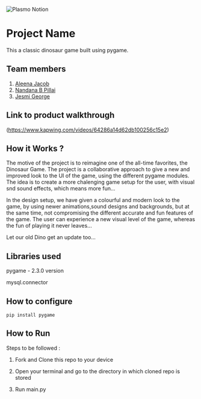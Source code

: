 ![Plasmo Notion](https://user-images.githubusercontent.com/64391274/219694678-8f1a2829-b0b2-41de-9152-4c4a4e43c2d5.png)



# Project Name
This a classic dinosaur game built using pygame.
## Team members
1. [Aleena Jacob](https://github.com/aleena03)
2. [Nandana B Pillai](https://github.com/Nandanabpillai)
3. [Jesmi George](https://github.com/jesmigeorge)
## Link to product walkthrough
(https://www.kapwing.com/videos/64286a14d62db100256c15e2)

## How it Works ?
The motive of the project is to reimagine one of the all-time favorites, the Dinosaur Game. The project is a collaborative approach to give a new and improved look to the UI of the game, using the different pygame modules. The idea is to create a more chalenging game setup for the user, with visual snd sound effects, which means more fun... 

In the design setup, we have given a colourful and modern look to the game, by using newer animations,sound designs and backgrounds, but at the same time, not compromising the different accurate and fun features of the game. The user can experience a new visual level of the game, whereas the fun of playing it never leaves...

Let our old Dino get an update too...

## Libraries used
pygame - 2.3.0 version

mysql.connector
## How to configure
`pip install pygame`
## How to Run
Steps to be followed :

1. Fork and Clone this repo to your device 

2. Open your terminal and go to the directory in which cloned repo is stored

3. Run main.py
